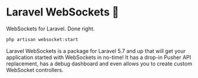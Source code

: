 # Laravel WebSockets :rocket:
WebSockets for Laravel. Done right.

```php
php artisan websocket:start
```

Laravel WebSockets is a package for Laravel 5.7 and up that will get your application started with WebSockets in no-time! It has a drop-in Pusher API replacement, has a debug dashboard and even allows you to create custom WebSocket controllers.

